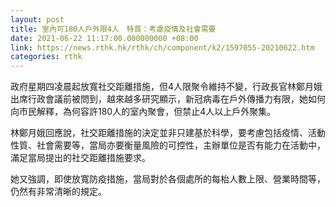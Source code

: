 ```yaml
---
layout: post
title: 室內可180人戶外限4人　特首：考慮疫情及社會需要
date: 2021-06-22 11:17:00.000000000 +08:00
link: https://news.rthk.hk/rthk/ch/component/k2/1597055-20210622.htm
categories: rthk
---
```


政府星期四凌晨起放寬社交距離措施，但4人限聚令維持不變，行政長官林鄭月娥出席行政會議前被問到，越來越多研究顯示，新冠病毒在戶外傳播力有限，她如何向市民解釋，為何容許180人的室內聚會，但禁止4人以上戶外聚集。

林鄭月娥回應說，社交距離措施的決定並非只建基於科學，要考慮包括疫情、活動性質、社會需要等，當局亦要衡量風險的可控性，主辦單位是否有能力在活動中，滿足當局提出的社交距離措施要求。

她又強調，即使放寬防疫措施，當局對於各個處所的每枱人數上限、營業時間等，仍然有非常清晰的規定。
